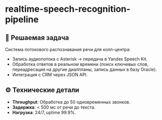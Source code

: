 # realtime-speech-recognition-pipeline
## 🎯 Решаемая задача
Система потокового распознавания речи для колл-центра:
- Запись аудиопотока с Asterisk → передача в Yandex Speech Kit.
- Обработка ответов в реальном времени (поиск ключевых слов, переадресация на другие диалпланы, запись данных в базу Oracle).
- Интеграция с CRM через JSON API.

## ⚙️ Технические детали
- **Throughput**: Обработка до 50 одновременных звонков.
- **Задержка**: < 500 мс от речи до текста.
- **Нагрузка**: 24/7, uptime 99.9%.
